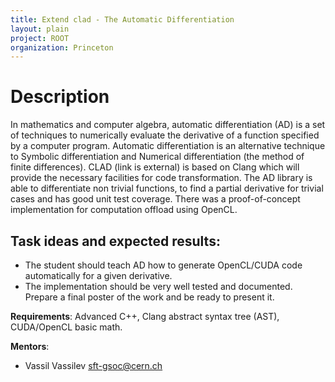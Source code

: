 ```yaml
---
title: Extend clad - The Automatic Differentiation
layout: plain
project: ROOT
organization: Princeton
---
```


# Description

In mathematics and computer algebra, automatic differentiation (AD) is a set of techniques to numerically evaluate the derivative of a function specified by a computer program. Automatic differentiation is an alternative technique to Symbolic differentiation and Numerical differentiation (the method of finite differences).  CLAD  (link is external) is based on Clang which will provide the necessary facilities for code transformation. The AD library is able to differentiate non trivial functions, to find a partial derivative for trivial cases and has good unit test coverage. There was a proof-of-concept implementation for computation offload using OpenCL.


## Task ideas and expected results:  
 * The student should teach AD how to generate OpenCL/CUDA code automatically for a given derivative.
 * The implementation should be very well tested and documented. Prepare a final poster of the work and be ready to present it.

**Requirements**: Advanced C++, Clang abstract syntax tree (AST), CUDA/OpenCL basic math.

**Mentors**: 

  *  Vassil Vassilev  sft-gsoc@cern.ch
